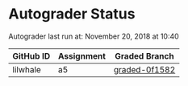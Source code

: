 # Autograder Status
Autograder last run at: November 20, 2018 at 10:40

| GitHub ID | Assignment | Graded Branch |
|-----------|------------|---------------|
| lilwhale | a5 | [graded-0f1582](https://github.com/Fall2018COMP401-001/a5-lilwhale/tree/graded-0f1582) | 
